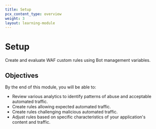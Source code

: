 ```yaml
---
title: Setup
pcx_content_type: overview
weight: 3
layout: learning-module
---
```


# Setup

Create and evaluate WAF custom rules using Bot management variables.

## Objectives

By the end of this module, you will be able to:

- Review various analytics to identify patterns of abuse and acceptable automated traffic.
- Create rules allowing expected automated traffic.
- Create rules challenging malicious automated traffic.
- Adjust rules based on specific characteristics of your application's content and traffic.